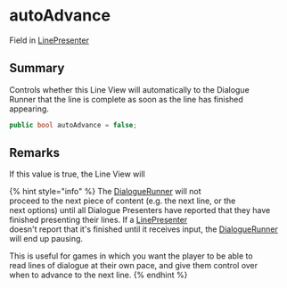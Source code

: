# autoAdvance

Field in [LinePresenter](yarn.unity.linepresenter.md)

## Summary

Controls whether this Line View will automatically to the Dialogue\
Runner that the line is complete as soon as the line has finished\
appearing.

```csharp
public bool autoAdvance = false;
```

## Remarks

If this value is true, the Line View will

{% hint style="info" %}
The [DialogueRunner](yarn.unity.dialoguerunner.md) will not\
proceed to the next piece of content (e.g. the next line, or the\
next options) until all Dialogue Presenters have reported that they have\
finished presenting their lines. If a [LinePresenter](yarn.unity.linepresenter.md)\
doesn't report that it's finished until it receives input, the [DialogueRunner](yarn.unity.dialoguerunner.md) will end up pausing.

This is useful for games in which you want the player to be able to\
read lines of dialogue at their own pace, and give them control over\
when to advance to the next line.
{% endhint %}
